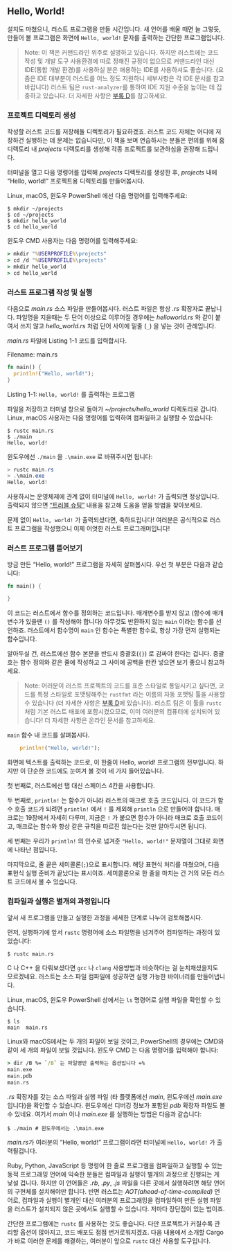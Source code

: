 ## Hello, World!

설치도 마쳤으니, 러스트 프로그램을 만들 시간입니다.
새 언어를 배울 때면 늘 그렇듯,
만들어 볼 프로그램은 화면에 `Hello, world!` 문자를 출력하는 간단한 프로그램입니다.

> Note:
> 이 책은 커맨드라인 위주로 설명하고 있습니다.
> 하지만 러스트에는 코드 작성 및 개발 도구 사용환경에 따로 정해진 규정이 없으므로
> 커맨드라인 대신 IDE(통합 개발 환경)를 사용하실 분은 애용하는 IDE를 사용하셔도 좋습니다.
> (요즘은 IDE 대부분이 러스트를 어느 정도 지원하니 세부사항은 각 IDE 문서를 참고 바랍니다)
> 러스트 팀은 `rust-analyzer`를 통하여 IDE 지원 수준을 높이는 데 집중하고 있습니다.
> 더 자세한 사항은 [부록 D][devtools]<!-- ignore -->를 참고하세요.

### 프로젝트 디렉토리 생성

작성할 러스트 코드를 저장해둘 디렉토리가 필요하겠죠.
러스트 코드 자체는 어디에 저장하건 실행하는 데 문제는 없습니다만,
이 책을 보며 연습하시는 분들은 편의를 위해 홈 디렉토리 내
*projects* 디렉토리를 생성해 각종 프로젝트를 보관하심을 권장해 드립니다.

터미널을 열고 다음 명령어를 입력해 *projects* 디렉토리를 생성한 후,
*projects* 내에 “Hello, world!” 프로젝트용 디렉토리를 만들어봅시다.

Linux, macOS, 윈도우 PowerShell 에선 다음 명령어를 입력해주세요:

```console
$ mkdir ~/projects
$ cd ~/projects
$ mkdir hello_world
$ cd hello_world
```

윈도우 CMD 사용자는 다음 명령어를 입력해주세요:

```cmd
> mkdir "%USERPROFILE%\projects"
> cd /d "%USERPROFILE%\projects"
> mkdir hello_world
> cd hello_world
```

### 러스트 프로그램 작성 및 실행

다음으로 *main.rs* 소스 파일을 만들어봅시다. 러스트 파일은 항상
*.rs* 확장자로 끝납니다. 파일명을 지을때는 두 단어 이상으로 이루어질 경우에는
*helloworld.rs* 와 같이 붙여서 쓰지 않고 *hello_world.rs* 처럼 단어 사이에
밑줄 (`_`) 을 넣는 것이 관례입니다.

*main.rs* 파일에 Listing 1-1 코드를 입력합시다.

<span class="filename">Filename: main.rs</span>

```rust
fn main() {
  println!("Hello, world!");
}
```

<span class="caption">Listing 1-1: `Hello, world!` 를 출력하는 프로그램</span>

파일을 저장하고 터미널 창으로 돌아가 *~/projects/hello_world*
디렉토리로 갑니다. Linux, macOS 사용자는 다음 명령어를 입력하여
컴파일하고 실행할 수 있습니다:

```console
$ rustc main.rs
$ ./main
Hello, world!
```

윈도우에선 `./main` 을 `.\main.exe` 로 바꿔주시면 됩니다:

```powershell
> rustc main.rs
> .\main.exe
Hello, world!
```

사용하시는 운영체제에 관계 없이
터미널에 `Hello, world!` 가 출력되면 정상입니다.
출력되지 않으면 [“트러블 슈팅”][troubleshooting]<!-- ignore -->
내용을 참고해 도움을 얻을 방법을 찾아보세요.

문제 없이 `Hello, world!` 가 출력되셨다면, 축하드립니다! 여러분은 공식적으로
러스트 프로그램을 작성했으니 이제 어엿한 러스트 프로그래머입니다!

### 러스트 프로그램 뜯어보기

방금 만든 “Hello, world!” 프로그램을 자세히 살펴봅시다.
우선 첫 부분은 다음과 같습니다:

```rust
fn main() {

}
```

이 코드는 러스트에서 함수를 정의하는 코드입니다.
매개변수를 받지 않고 (함수에 매개변수가 있을땐 `()` 를 작성해야 합니다)
아무것도 반환하지 않는 `main` 이라는 함수를 선언하죠.
러스트에서 함수명이 `main` 인 함수는 특별한 함수로, 항상 가장 먼저 실행되는 함수입니다.

알아두실 건, 러스트에선 함수 본문을 반드시 중괄호(`{}`) 로 감싸야 한다는
겁니다. 중괄호는 함수 정의와 같은 줄에 작성하고 그 사이에
공백을 한칸 넣으면 보기 좋으니 참고하세요.

> Note: 어러분이 러스트 프로젝트의 코드를 표준 스타일로 통일시키고 싶다면,
> 코드를 특정 스타일로 포맷팅해주는 `rustfmt` 라는 이름의 자동 포맷팅 툴을
> 사용할 수 있습니다 (더 자세한 사항은 [부록 D][devtools]에 있습니다).
> 러스트 팀은 이 툴을 `rustc`처럼 기본 러스트 배포에
> 포함시켰으므로, 이미 여러분의 컴퓨터에 설치되어 있습니다! 더 자세한 사항은
> 온라인 문서를 참고하세요.

`main` 함수 내 코드를 살펴봅시다.

```rust
    println!("Hello, world!");
```

화면에 텍스트를 출력하는 코드로, 이 한줄이 Hello, world! 프로그램의 전부입니다.
하지만 이 단순한 코드에도 눈여겨 볼 것이 네 가지 들어있습니다.

첫 번째로, 러스트에선 탭 대신 스페이스 4칸을 사용합니다.

두 번째로, `println!` 는 함수가 아니라 러스트의 매크로 호출 코드입니다.
이 코드가 함수 호출 코드가 되려면 `println!` 에서 `!` 를 제외해 `println` 으로 만들어야 합니다.
매크로는 19장에서 자세히 다루며, 지금은 `!` 가 붙으면 함수가 아니라
매크로 호출 코드이고, 매크로는 함수와 항상 같은 규칙을 따르진 않는다는
것만 알아두시면 됩니다.

세 번째는 우리가 `println!` 의 인수로 넘겨준 `"Hello, world!"` 문자열이
그대로 화면에 나타난 점입니다.

마지막으로, 줄 끝은 세미콜론(`;`)으로 표시합니다.
해당 표현식 처리를 마쳤으며, 다음 표현식 실행 준비가 끝났다는 표시이죠.
세미콜론으로 한 줄을 마치는 건 거의 모든 러스트 코드에서 볼 수 있습니다.

### 컴파일과 실행은 별개의 과정입니다

앞서 새 프로그램을 만들고 실행한 과정을
세세한 단계로 나누어 검토해봅시다.

먼저, 실행하기에 앞서 `rustc` 명령어에
소스 파일명을 넘겨주어 컴파일하는 과정이
있었습니다:

```console
$ rustc main.rs
```

C 나 C++ 을 다뤄보셨다면 `gcc` 나 `clang` 사용방법과 비슷하다는 걸 눈치채셨을지도 모르겠네요.
러스트는 소스 파일 컴파일에 성공하면 실행 가능한 바이너리를 만들어냅니다.

Linux, macOS, 윈도우 PowerShell 상에서는
`ls` 명령어로 실행 파일을 확인할 수 있습니다.

```console
$ ls
main  main.rs
```

Linux와 macOS에서는 두 개의 파일이 보일 것이고, PowerShell의 경우에는
CMD와 같이 세 개의 파일이 보일 것입니다. 윈도우 CMD 는 다음 명령어를
입력해야 합니다:

```cmd
> dir /B %= `/B` 는 파일명만 출력하는 옵션입니다 =%
main.exe
main.pdb
main.rs
```

*.rs* 확장자를 갖는 소스 파일과 실행 파일
(타 플랫폼에선 *main*, 윈도우에선 *main.exe* 입니다)을 확인할 수 있습니다.
윈도우에선 디버깅 정보가 포함된 *pdb* 확장자 파일도 볼 수 있네요.
여기서 *main* 이나 *main.exe* 를 실행하는 방법은 다음과 같습니다:

```text
$ ./main # 윈도우에서는 .\main.exe
```

*main.rs*가 여러분의 “Hello, world!” 프로그램이라면
터미널에 `Hello, world!` 가 출력될겁니다.

Ruby, Python, JavaScript 등 명령어 한 줄로 프로그램을 컴파일하고
실행할 수 있는 동적 프로그래밍 언어에 익숙한 분들은 컴파일과 실행이
별개의 과정으로 진행되는 게 낯설 겁니다. 하지만 이 언어들은
*.rb*, *.py*, *.js* 파일을 다른 곳에서 실행하려면 해당 언어의 구현체를 설치해야만 합니다.
반면 러스트는 *AOT(ahead-of-time-compiled)* 언어로,
컴파일과 실행이 별개인 대신 여러분의 프로그래밍을 컴파일하여 만든 실행 파일을
러스트가 설치되지 않은 곳에서도 실행할 수 있습니다.
저마다 장단점이 있는 법이죠.

간단한 프로그램에는 `rustc` 를 사용하는 것도 좋습니다.
다만 프로젝트가 커질수록 관리할 옵션이 많아지고, 코드 배포도 점점 번거로워지겠죠.
다음 내용에서 소개할 Cargo 가 바로 이러한 문제를 해결하는,
여러분이 앞으로 `rustc` 대신 사용할 도구입니다.

[troubleshooting]: ch01-01-installation.html#troubleshooting
[devtools]: appendix-04-useful-development-tools.md
